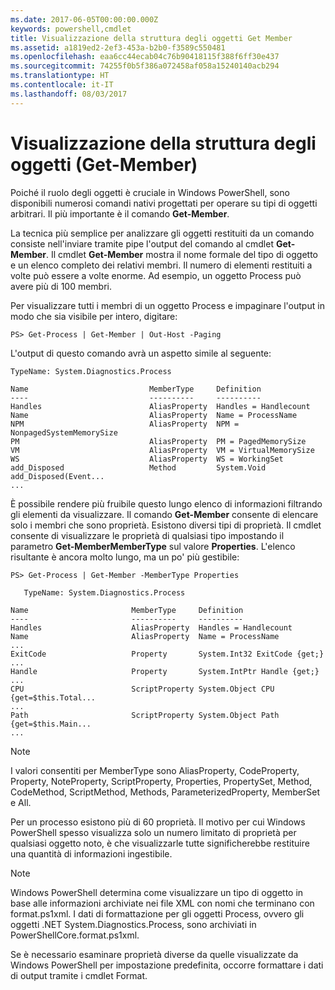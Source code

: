```yaml
---
ms.date: 2017-06-05T00:00:00.000Z
keywords: powershell,cmdlet
title: Visualizzazione della struttura degli oggetti Get Member
ms.assetid: a1819ed2-2ef3-453a-b2b0-f3589c550481
ms.openlocfilehash: eaa6cc44ecab04c76b90418115f388f6ff30e437
ms.sourcegitcommit: 74255f0b5f386a072458af058a15240140acb294
ms.translationtype: HT
ms.contentlocale: it-IT
ms.lasthandoff: 08/03/2017
---
```

# <a name="viewing-object-structure-get-member"></a>Visualizzazione della struttura degli oggetti (Get-Member)
Poiché il ruolo degli oggetti è cruciale in Windows PowerShell, sono disponibili numerosi comandi nativi progettati per operare su tipi di oggetti arbitrari. Il più importante è il comando **Get-Member**.

La tecnica più semplice per analizzare gli oggetti restituiti da un comando consiste nell'inviare tramite pipe l'output del comando al cmdlet **Get-Member**. Il cmdlet **Get-Member** mostra il nome formale del tipo di oggetto e un elenco completo dei relativi membri. Il numero di elementi restituiti a volte può essere a volte enorme. Ad esempio, un oggetto Process può avere più di 100 membri.

Per visualizzare tutti i membri di un oggetto Process e impaginare l'output in modo che sia visibile per intero, digitare:

```
PS> Get-Process | Get-Member | Out-Host -Paging
```

L'output di questo comando avrà un aspetto simile al seguente:

```
TypeName: System.Diagnostics.Process

Name                           MemberType     Definition
----                           ----------     ----------
Handles                        AliasProperty  Handles = Handlecount
Name                           AliasProperty  Name = ProcessName
NPM                            AliasProperty  NPM = NonpagedSystemMemorySize
PM                             AliasProperty  PM = PagedMemorySize
VM                             AliasProperty  VM = VirtualMemorySize
WS                             AliasProperty  WS = WorkingSet
add_Disposed                   Method         System.Void add_Disposed(Event...
...
```

È possibile rendere più fruibile questo lungo elenco di informazioni filtrando gli elementi da visualizzare. Il comando **Get-Member** consente di elencare solo i membri che sono proprietà. Esistono diversi tipi di proprietà. Il cmdlet consente di visualizzare le proprietà di qualsiasi tipo impostando il parametro **Get-MemberMemberType** sul valore **Properties**. L'elenco risultante è ancora molto lungo, ma un po' più gestibile:

```
PS> Get-Process | Get-Member -MemberType Properties

   TypeName: System.Diagnostics.Process

Name                       MemberType     Definition
----                       ----------     ----------
Handles                    AliasProperty  Handles = Handlecount
Name                       AliasProperty  Name = ProcessName
...
ExitCode                   Property       System.Int32 ExitCode {get;}
...
Handle                     Property       System.IntPtr Handle {get;}
...
CPU                        ScriptProperty System.Object CPU {get=$this.Total...
...
Path                       ScriptProperty System.Object Path {get=$this.Main...
...
```

> [!NOTE]
> I valori consentiti per MemberType sono AliasProperty, CodeProperty, Property, NoteProperty, ScriptProperty, Properties, PropertySet, Method, CodeMethod, ScriptMethod, Methods, ParameterizedProperty, MemberSet e All.

Per un processo esistono più di 60 proprietà. Il motivo per cui Windows PowerShell spesso visualizza solo un numero limitato di proprietà per qualsiasi oggetto noto, è che visualizzarle tutte significherebbe restituire una quantità di informazioni ingestibile.

> [!NOTE]
> Windows PowerShell determina come visualizzare un tipo di oggetto in base alle informazioni archiviate nei file XML con nomi che terminano con format.ps1xml. I dati di formattazione per gli oggetti Process, ovvero gli oggetti .NET System.Diagnostics.Process, sono archiviati in PowerShellCore.format.ps1xml.

Se è necessario esaminare proprietà diverse da quelle visualizzate da Windows PowerShell per impostazione predefinita, occorre formattare i dati di output tramite i cmdlet Format.

